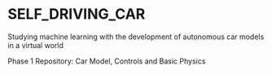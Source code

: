 # SELF_DRIVING_CAR

Studying machine learning with the development of autonomous car models in a virtual world

Phase 1 Repository: Car Model, Controls and Basic Physics
